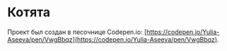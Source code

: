 # Котята

Проект был создан в песочнице Codepen.io: [https://codepen.io/Yulia-Aseeva/pen/VwgBbqz](https://codepen.io/Yulia-Aseeva/pen/VwgBbqz).

